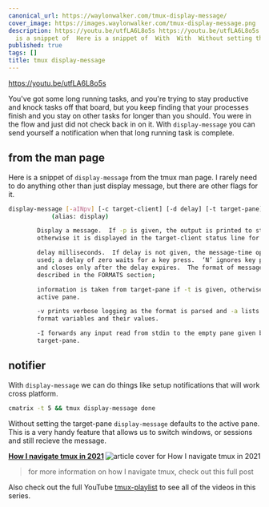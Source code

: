 ```yaml
---
canonical_url: https://waylonwalker.com/tmux-display-message/
cover_image: https://images.waylonwalker.com/tmux-display-message.png
description: https://youtu.be/utfLA6L8o5s https://youtu.be/utfLA6L8o5s You You Here
  is a snippet of  Here is a snippet of  With  With  Without setting the target-pane  Witho
published: true
tags: []
title: tmux display-message
---
```


https://youtu.be/utfLA6L8o5s

You've got some long running tasks, and you're trying to stay productive and knock tasks off that board, but you keep finding that your processes finish and you stay on other tasks for longer than you should.  You were in the flow and just did not check back in on it.  With `display-message` you can send yourself a notification when that long running task is complete.

## from the man page

Here is a snippet of `display-message` from the tmux man page.  I rarely need to do anything other than just display message, but there are other flags for it.

``` bash
display-message [-aINpv] [-c target-client] [-d delay] [-t target-pane] [message]
            (alias: display)

        Display a message.  If -p is given, the output is printed to stdout,
        otherwise it is displayed in the target-client status line for up to

        delay milliseconds.  If delay is not given, the message-time option is
        used; a delay of zero waits for a key press.  ‘N’ ignores key presses
        and closes only after the delay expires.  The format of message is
        described in the FORMATS section;

        information is taken from target-pane if -t is given, otherwise the
        active pane.

        -v prints verbose logging as the format is parsed and -a lists the
        format variables and their values.

        -I forwards any input read from stdin to the empty pane given by
        target-pane.
```

## notifier

With `display-message` we can do things like setup notifications that will work cross platform.

``` bash
cmatrix -t 5 && tmux display-message done
```

Without setting the target-pane `display-message` defaults to the active pane. This is a very handy feature that allows us to switch windows, or sessions and still recieve the message.



  <div class="onelinelink-wrapper">
      <a class="onelinelink" href="https://waylonwalker.com/tmux-nav-2021/">
          <img style="float: right;" align='right' src="https://images.waylonwalker.com/tmux-nav-2021-og_250x140.png" alt="article cover for 
 How I navigate tmux in 2021
"/>
          <p><strong>
 How I navigate tmux in 2021
</strong></p>
      </a>
  </div>


> for more information on how I navigate tmux, check out this full post


Also check out the full YouTube [tmux-playlist](https://www.youtube.com/playlist?list=PLTRNG6WIHETB4reAxbWza3CZeP9KL6Bkr) to see all of the videos in this series.